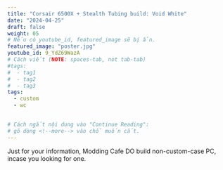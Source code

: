 ```yaml
---
title: "Corsair 6500X + Stealth Tubing build: Void White"
date: "2024-04-25"
draft: false
weight: 05
# Nếu có youtube_id, featured_image sẽ bị ẩn.
featured_image: "poster.jpg"
youtube_id: 9_YdZ69WazA
# Cách viết (NOTE: spaces-tab, not tab-tab)
#tags:
#  - tag1
#  - tag2
#  - tag3
tags:
  - custom
  - wc
 

# Cách ngắt nội dung vào "Continue Reading":
# gõ dòng <!--more--> vào chỗ muốn cắt.
---
```

Just for your information, Modding Cafe DO build non-custom-case PC, incase you looking for one.